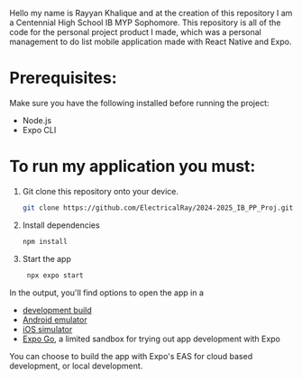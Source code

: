 Hello my name is Rayyan Khalique and at the creation of this repository I am a Centennial High School IB MYP Sophomore. 
This repository is all of the code for the personal project product I made, which was a personal management to do list mobile application made with React Native and Expo. 

# Prerequisites:
Make sure you have the following installed before running the project: 
- Node.js
- Expo CLI

# To run my application you must: 

1. Git clone this repository onto your device.
   ```bash
   git clone https://github.com/ElectricalRay/2024-2025_IB_PP_Proj.git
3. Install dependencies
   ```bash
   npm install
   ```
4. Start the app
   ```bash
    npx expo start
   ```
In the output, you'll find options to open the app in a
- [development build](https://docs.expo.dev/develop/development-builds/introduction/)
- [Android emulator](https://docs.expo.dev/workflow/android-studio-emulator/)
- [iOS simulator](https://docs.expo.dev/workflow/ios-simulator/)
- [Expo Go](https://expo.dev/go), a limited sandbox for trying out app development with Expo

You can choose to build the app with Expo's EAS for cloud based development, or local development. 
